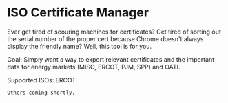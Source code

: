 # ISO Certificate Manager
Ever get tired of scouring machines for certificates?  Get tired of sorting out the serial number of the proper cert because Chrome doesn't always display the friendly name?  Well, this tool is for you.


Goal:
Simply want a way to export relevant certificates and the important data for energy markets (MISO, ERCOT, PJM, SPP) and OATI.

Supported ISOs:
    ERCOT
    
    Others coming shortly.
